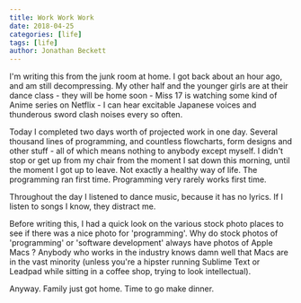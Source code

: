 ```yaml
---
title: Work Work Work
date: 2018-04-25
categories: [life]
tags: [life]
author: Jonathan Beckett
---
```


I'm writing this from the junk room at home. I got back about an hour ago, and am still decompressing. My other half and the younger girls are at their dance class - they will be home soon - Miss 17 is watching some kind of Anime series on Netflix - I can hear excitable Japanese voices and thunderous sword clash noises every so often.

Today I completed two days worth of projected work in one day. Several thousand lines of programming, and countless flowcharts, form designs and other stuff - all of which means nothing to anybody except myself. I didn't stop or get up from my chair from the moment I sat down this morning, until the moment I got up to leave. Not exactly a healthy way of life. The programming ran first time. Programming very rarely works first time.

Throughout the day I listened to dance music, because it has no lyrics. If I listen to songs I know, they distract me.

Before writing this, I had a quick look on the various stock photo places to see if there was a nice photo for 'programming'. Why do stock photos of 'programming' or 'software development' always have photos of Apple Macs ? Anybody who works in the industry knows damn well that Macs are in the vast minority (unless you're a hipster running Sublime Text or Leadpad while sitting in a coffee shop, trying to look intellectual).

Anyway. Family just got home. Time to go make dinner.